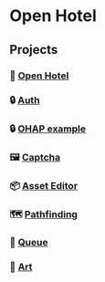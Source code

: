 # Open Hotel

## Projects
### 🏨 [Open Hotel](https://github.com/openhotel/openhotel) 
### 🔒 [Auth](https://github.com/openhotel/auth)
### 🔒 [OHAP example](https://github.com/openhotel/auth-example)
### 🖼️ [Captcha](https://github.com/openhotel/captcha)
### 📦 [Asset Editor](https://github.com/openhotel/asset-editor)
### 🗺️ [Pathfinding](https://github.com/openhotel/pathfinding)
### 🧮 [Queue](https://github.com/openhotel/queue)
### 🎨 [Art](https://github.com/openhotel/art)
